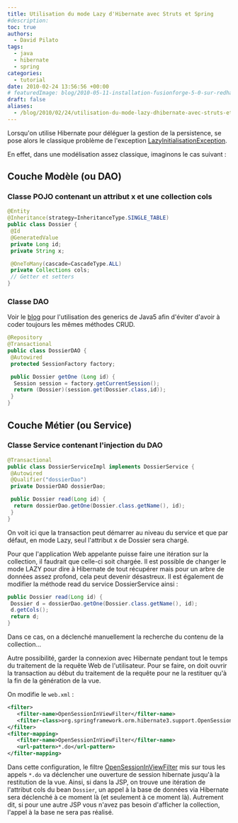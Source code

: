 ```yaml
---
title: Utilisation du mode Lazy d'Hibernate avec Struts et Spring
#description: 
toc: true
authors:
  - David Pilato
tags:
  - java
  - hibernate
  - spring
categories:
  - tutorial
date: 2010-02-24 13:56:56 +00:00
# featuredImage: blog/2010-05-11-installation-fusionforge-5-0-sur-redhat-5/maforge.png
draft: false
aliases:
  - /blog/2010/02/24/utilisation-du-mode-lazy-dhibernate-avec-struts-et-spring/
---
```


Lorsqu'on utilise Hibernate pour déléguer la gestion de la persistence, se pose alors le classique problème de l'exception [LazyInitialisationException](https://www.hibernate.org/hib_docs/v3/api/org/hibernate/LazyInitializationException.html).

<!-- more -->

En effet, dans une modélisation assez classique, imaginons le cas suivant :

## Couche Modèle (ou DAO)

### Classe POJO contenant un attribut x et une collection cols

```java
@Entity
@Inheritance(strategy=InheritanceType.SINGLE_TABLE)
public class Dossier {
 @Id
 @GeneratedValue
 private Long id;
 private String x;

 @OneToMany(cascade=CascadeType.ALL)
 private Collections cols;
 // Getter et setters
}
```

### Classe DAO

Voir le [blog](http://bit.ly/a05odS) pour l'utilisation des generics de Java5 afin d'éviter d'avoir à coder toujours les mêmes méthodes CRUD.

```java
@Repository
@Transactional
public class DossierDAO {
 @Autowired
 protected SessionFactory factory;

 public Dossier getOne (Long id) {
  Session session = factory.getCurrentSession();
  return (Dossier)(session.get(Dossier.class,id));
 }
}
```

## Couche Métier (ou Service)

### Classe Service contenant l'injection du DAO

```java
@Transactional
public class DossierServiceImpl implements DossierService {
 @Autowired
 @Qualifier("dossierDao")
 private DossierDAO dossierDao;

 public Dossier read(Long id) {
  return dossierDao.getOne(Dossier.class.getName(), id);
 }
}
```

On voit ici que la transaction peut démarrer au niveau du service et que par défaut, en mode Lazy, seul l'attribut x de Dossier sera chargé.

Pour que l'application Web appelante puisse faire une itération sur la collection, il faudrait que celle-ci soit chargée.
Il est possible de changer le mode LAZY pour dire à Hibernate de tout récupérer mais pour un arbre de données assez profond, cela peut devenir désastreux.
Il est également de modifier la méthode read du service DossierService ainsi :

```java
public Dossier read(Long id) {
 Dossier d = dossierDao.getOne(Dossier.class.getName(), id);
 d.getCols();
 return d;
}
```

Dans ce cas, on a déclenché manuellement la recherche du contenu de la collection...

Autre possibilité, garder la connexion avec Hibernate pendant tout le temps du traitement de la requête Web de l'utilisateur.
Pour se faire, on doit ouvrir la transaction au début du traitement de la requête pour ne la restituer qu'à la fin de la génération de la vue.

On modifie le `web.xml` :

```xml
<filter>
   <filter-name>OpenSessionInViewFilter</filter-name>
   <filter-class>org.springframework.orm.hibernate3.support.OpenSessionInViewFilter</filter-class>
</filter>
<filter-mapping>
   <filter-name>OpenSessionInViewFilter</filter-name>
   <url-pattern>*.do</url-pattern>
</filter-mapping>
```

Dans cette configuration, le filtre [OpenSessionInViewFilter](http://static.springsource.org/spring/docs/2.5.x/api/org/springframework/orm/hibernate3/support/OpenSessionInViewFilter.html) mis sur tous les appels `*.do` va déclencher une ouverture de session hibernate jusqu'à la restitution de la vue.
Ainsi, si dans la JSP, on trouve une itération de l'attribut cols du bean `Dossier`, un appel à la base de données via Hibernate sera déclenché à ce moment là (et seulement à ce moment là).
Autrement dit, si pour une autre JSP vous n'avez pas besoin d'afficher la collection, l'appel à la base ne sera pas réalisé.
